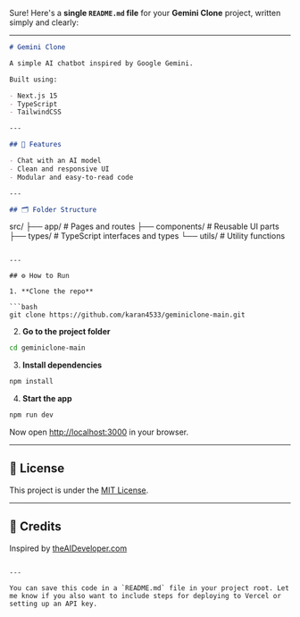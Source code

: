Sure! Here's a **single `README.md` file** for your **Gemini Clone** project, written simply and clearly:

---

```markdown
# Gemini Clone

A simple AI chatbot inspired by Google Gemini.

Built using:

- Next.js 15  
- TypeScript  
- TailwindCSS  

---

## 📌 Features

- Chat with an AI model  
- Clean and responsive UI  
- Modular and easy-to-read code  

---

## 🗂 Folder Structure

```

src/
├── app/          # Pages and routes
├── components/   # Reusable UI parts
├── types/        # TypeScript interfaces and types
└── utils/        # Utility functions

````

---

## ⚙️ How to Run

1. **Clone the repo**

```bash
git clone https://github.com/karan4533/geminiclone-main.git
````

2. **Go to the project folder**

```bash
cd geminiclone-main
```

3. **Install dependencies**

```bash
npm install
```

4. **Start the app**

```bash
npm run dev
```

Now open [http://localhost:3000](http://localhost:3000) in your browser.

---

## 📄 License

This project is under the [MIT License](LICENSE).

---

## 🙏 Credits

Inspired by [theAIDeveloper.com](https://www.the-aideveloper.com)

```

---

You can save this code in a `README.md` file in your project root. Let me know if you also want to include steps for deploying to Vercel or setting up an API key.
```
